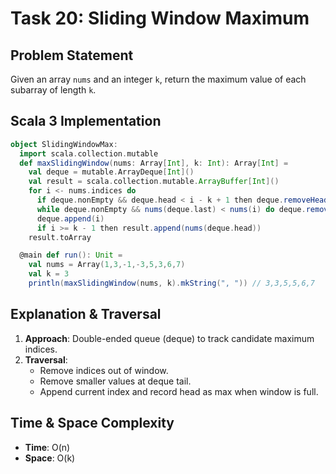 # Task 20: Sliding Window Maximum

## Problem Statement
Given an array `nums` and an integer `k`, return the maximum value of each subarray of length `k`.

## Scala 3 Implementation

```scala
object SlidingWindowMax:
  import scala.collection.mutable
  def maxSlidingWindow(nums: Array[Int], k: Int): Array[Int] =
    val deque = mutable.ArrayDeque[Int]()
    val result = scala.collection.mutable.ArrayBuffer[Int]()
    for i <- nums.indices do
      if deque.nonEmpty && deque.head < i - k + 1 then deque.removeHead()
      while deque.nonEmpty && nums(deque.last) < nums(i) do deque.removeLast()
      deque.append(i)
      if i >= k - 1 then result.append(nums(deque.head))
    result.toArray

  @main def run(): Unit =
    val nums = Array(1,3,-1,-3,5,3,6,7)
    val k = 3
    println(maxSlidingWindow(nums, k).mkString(", ")) // 3,3,5,5,6,7
```

## Explanation & Traversal
1. **Approach**: Double-ended queue (deque) to track candidate maximum indices.
2. **Traversal**:
   - Remove indices out of window.
   - Remove smaller values at deque tail.
   - Append current index and record head as max when window is full.

## Time & Space Complexity
- **Time**: O(n)  
- **Space**: O(k)
